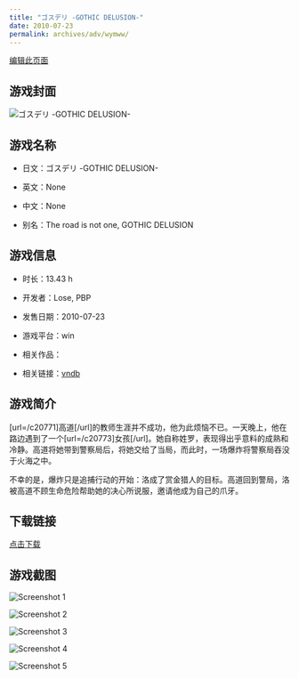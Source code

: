 ```yaml
---
title: "ゴスデリ -GOTHIC DELUSION-"
date: 2010-07-23
permalink: archives/adv/wymww/
---
```

[编辑此页面](https://github.com/ACG-3/ADV3-source/blob/main/source/_posts/%E3%82%B4%E3%82%B9%E3%83%87%E3%83%AA%20-GOTHIC%20DELUSION-.md)

## 游戏封面

![ゴスデリ -GOTHIC DELUSION-](https://pan.timero.xyz/d/onedrive/img_lib_001/%E3%82%B4%E3%82%B9%E3%83%87%E3%83%AA%20-GOTHIC%20DELUSION-_cover.avif)


## 游戏名称

- 日文：ゴスデリ -GOTHIC DELUSION-
- 英文：None
- 中文：None

- 别名：The road is not one, GOTHIC DELUSION


## 游戏信息

- 时长：13.43 h
- 开发者：Lose, PBP
- 发售日期：2010-07-23
- 游戏平台：win
- 相关作品：

- 相关链接：[vndb](https://vndb.org/v3939)


## 游戏简介

[url=/c20771]高道[/url]的教师生涯并不成功，他为此烦恼不已。一天晚上，他在路边遇到了一个[url=/c20773]女孩[/url]。她自称姓罗，表现得出乎意料的成熟和冷静。高道将她带到警察局后，将她交给了当局，而此时，一场爆炸将警察局吞没于火海之中。

不幸的是，爆炸只是追捕行动的开始：洛成了赏金猎人的目标。高道回到警局，洛被高道不顾生命危险帮助她的决心所说服，邀请他成为自己的爪牙。




## 下载链接

[点击下载](https://pan.timero.xyz/onedrive/adv_lib_001/%E3%82%B4%E3%82%B9%E3%83%87%E3%83%AA%20-GOTHIC%20DELUSION-)


## 游戏截图


![Screenshot 1](https://pan.timero.xyz/d/onedrive/img_lib_001/%E3%82%B4%E3%82%B9%E3%83%87%E3%83%AA%20-GOTHIC%20DELUSION-_Screenshot_1.avif)

![Screenshot 2](https://pan.timero.xyz/d/onedrive/img_lib_001/%E3%82%B4%E3%82%B9%E3%83%87%E3%83%AA%20-GOTHIC%20DELUSION-_Screenshot_2.avif)

![Screenshot 3](https://pan.timero.xyz/d/onedrive/img_lib_001/%E3%82%B4%E3%82%B9%E3%83%87%E3%83%AA%20-GOTHIC%20DELUSION-_Screenshot_3.avif)

![Screenshot 4](https://pan.timero.xyz/d/onedrive/img_lib_001/%E3%82%B4%E3%82%B9%E3%83%87%E3%83%AA%20-GOTHIC%20DELUSION-_Screenshot_4.avif)

![Screenshot 5](https://pan.timero.xyz/d/onedrive/img_lib_001/%E3%82%B4%E3%82%B9%E3%83%87%E3%83%AA%20-GOTHIC%20DELUSION-_Screenshot_5.avif)

